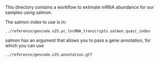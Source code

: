 This directory contains a workflow to extimate mRNA abundance for our samples
using salmon.

The salmon index to use is in:

`../reference/gencode.v25.pc_lncRNA_transcripts.salmon_quasi_index`

salmon has an argument that allows you to pass a gene annotation, for which you
can use

`../reference/gencode.v25.annotation.gtf`

